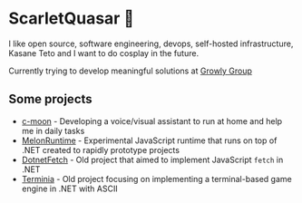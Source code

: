 # ScarletQuasar 🐸

I like open source, software engineering, devops, self-hosted infrastructure, Kasane Teto and I want to do cosplay in the future.

Currently trying to develop meaningful solutions at [Growly Group](https://growly-group.xyz/)

## Some projects

- [c-moon](https://github.com/scarletquasar/c-moon) - Developing a voice/visual assistant to run at home and help me in daily tasks
- [MelonRuntime](https://github.com/scarletquasar/MelonRuntime) - Experimental JavaScript runtime that runs on top of .NET created to rapidly prototype projects
- [DotnetFetch](https://github.com/scarletquasar/DotnetFetch) - Old project that aimed to implement JavaScript `fetch` in .NET
- [Terminia](https://github.com/scarletquasar/Terminia) - Old project focusing on implementing a terminal-based game engine in .NET with ASCII 
